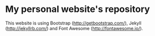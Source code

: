 My personal website's repository  
===============

This website is using Bootstrap (http://getbootstrap.com/), Jekyll (http://jekyllrb.com/) and Font Awesome (http://fontawesome.io/).
